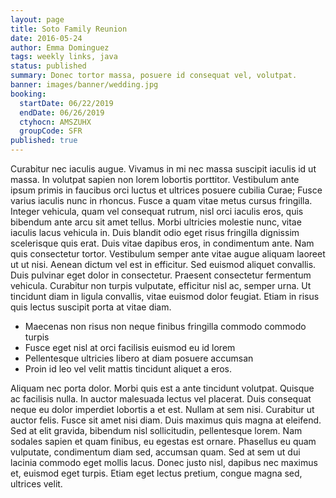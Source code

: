```yaml
---
layout: page
title: Soto Family Reunion
date: 2016-05-24
author: Emma Dominguez
tags: weekly links, java
status: published
summary: Donec tortor massa, posuere id consequat vel, volutpat.
banner: images/banner/wedding.jpg
booking:
  startDate: 06/22/2019
  endDate: 06/26/2019
  ctyhocn: AMSZUHX
  groupCode: SFR
published: true
---
```

Curabitur nec iaculis augue. Vivamus in mi nec massa suscipit iaculis id ut massa. In volutpat sapien non lorem lobortis porttitor. Vestibulum ante ipsum primis in faucibus orci luctus et ultrices posuere cubilia Curae; Fusce varius iaculis nunc in rhoncus. Fusce a quam vitae metus cursus fringilla. Integer vehicula, quam vel consequat rutrum, nisl orci iaculis eros, quis bibendum ante arcu sit amet tellus. Morbi ultricies molestie nunc, vitae iaculis lacus vehicula in. Duis blandit odio eget risus fringilla dignissim scelerisque quis erat.
Duis vitae dapibus eros, in condimentum ante. Nam quis consectetur tortor. Vestibulum semper ante vitae augue aliquam laoreet ut ut nisi. Aenean dictum vel est in efficitur. Sed euismod aliquet convallis. Duis pulvinar eget dolor in consectetur. Praesent consectetur fermentum vehicula. Curabitur non turpis vulputate, efficitur nisl ac, semper urna. Ut tincidunt diam in ligula convallis, vitae euismod dolor feugiat. Etiam in risus quis lectus suscipit porta at vitae diam.

* Maecenas non risus non neque finibus fringilla commodo commodo turpis
* Fusce eget nisl at orci facilisis euismod eu id lorem
* Pellentesque ultricies libero at diam posuere accumsan
* Proin id leo vel velit mattis tincidunt aliquet a eros.

Aliquam nec porta dolor. Morbi quis est a ante tincidunt volutpat. Quisque ac facilisis nulla. In auctor malesuada lectus vel placerat. Duis consequat neque eu dolor imperdiet lobortis a et est. Nullam at sem nisi. Curabitur ut auctor felis. Fusce sit amet nisi diam. Duis maximus quis magna at eleifend. Sed at elit gravida, bibendum nisl sollicitudin, pellentesque lorem. Nam sodales sapien et quam finibus, eu egestas est ornare. Phasellus eu quam vulputate, condimentum diam sed, accumsan quam. Sed at sem ut dui lacinia commodo eget mollis lacus. Donec justo nisl, dapibus nec maximus et, euismod eget turpis. Etiam eget lectus pretium, congue magna sed, ultrices velit.
